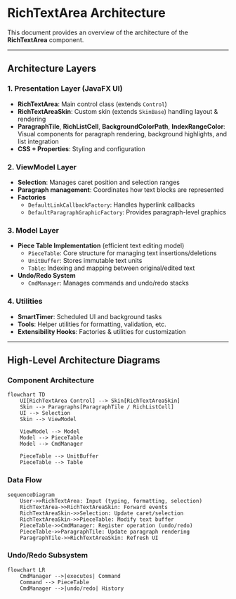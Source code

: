 # RichTextArea Architecture

This document provides an overview of the architecture of the **RichTextArea** component.

---

## Architecture Layers

### 1. Presentation Layer (JavaFX UI)
- **RichTextArea**: Main control class (extends `Control`)
- **RichTextAreaSkin**: Custom skin (extends `SkinBase`) handling layout & rendering
- **ParagraphTile**, **RichListCell**, **BackgroundColorPath**, **IndexRangeColor**: Visual components for paragraph rendering, background highlights, and list integration
- **CSS + Properties**: Styling and configuration

### 2. ViewModel Layer
- **Selection**: Manages caret position and selection ranges
- **Paragraph management**: Coordinates how text blocks are represented
- **Factories**  
  - `DefaultLinkCallbackFactory`: Handles hyperlink callbacks  
  - `DefaultParagraphGraphicFactory`: Provides paragraph-level graphics

### 3. Model Layer
- **Piece Table Implementation** (efficient text editing model)  
  - `PieceTable`: Core structure for managing text insertions/deletions  
  - `UnitBuffer`: Stores immutable text units  
  - `Table`: Indexing and mapping between original/edited text
- **Undo/Redo System**  
  - `CmdManager`: Manages commands and undo/redo stacks  

### 4. Utilities
- **SmartTimer**: Scheduled UI and background tasks
- **Tools**: Helper utilities for formatting, validation, etc.
- **Extensibility Hooks**: Factories & utilities for customization

---

## High-Level Architecture Diagrams

### Component Architecture
```mermaid
flowchart TD
    UI[RichTextArea Control] --> Skin[RichTextAreaSkin]
    Skin --> Paragraphs[ParagraphTile / RichListCell]
    UI --> Selection
    Skin --> ViewModel

    ViewModel --> Model
    Model --> PieceTable
    Model --> CmdManager

    PieceTable --> UnitBuffer
    PieceTable --> Table
```

### Data Flow
```mermaid
sequenceDiagram
    User->>RichTextArea: Input (typing, formatting, selection)
    RichTextArea->>RichTextAreaSkin: Forward events
    RichTextAreaSkin->>Selection: Update caret/selection
    RichTextAreaSkin->>PieceTable: Modify text buffer
    PieceTable->>CmdManager: Register operation (undo/redo)
    PieceTable->>ParagraphTile: Update paragraph rendering
    ParagraphTile->>RichTextAreaSkin: Refresh UI
```

### Undo/Redo Subsystem
```mermaid
flowchart LR
    CmdManager -->|executes| Command
    Command --> PieceTable
    CmdManager -->|undo/redo| History
```

